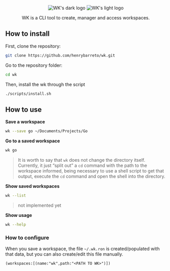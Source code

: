 <p align="center">
    <img src="https://user-images.githubusercontent.com/23109089/171970710-a72e7506-9e55-4f1c-8089-bd331cd68aa4.png#gh-dark-mode-only" alt="WK's dark logo" />
    <img src="https://user-images.githubusercontent.com/23109089/171970769-e07ffa29-5a19-4893-9610-8c1a08e8972e.png#gh-light-mode-only" alt="WK's light logo" />
</p>


<p align="center">
WK is a CLI tool to create, manager and access workspaces.
</p>

## How to install

First, clone the repository:

```sh
git clone https://github.com/henrybarreto/wk.git
```

Go to the repository folder:

```sh
cd wk
```

Then, install the wk through the script
    
```sh
./scripts/install.sh
```

## How to use

**Save a workspace**

```sh
wk --save go ~/Documents/Projects/Go
```

**Go to a saved workspace**

```sh
wk go
```
> It is worth to say that `wk` does not change the directory itself. Currently, it just “split out” a `cd` command with the path to the workspace informed, being necessary to use a shell script to get that output, execute the `cd` command and open the shell into the directory.

**Show saved workspaces**
```sh
wk --list
```
> not implemented yet

**Show usage**
```sh
wk --help
```

### How to configure
When you save a workspace, the file `~/.wk.ron` is created/populated with that data, but you can also create/edit this file manually.

```ron
(workspaces:[(name:"wk",path:"<PATH TO WK>")])
```
